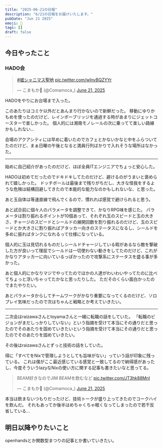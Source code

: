 ```yaml
---
title: "2025-06-21の日報"
description: "6/21の日報をお届けいたします。"
pubDate: "Jun 21 2025"
emoji: 🦊
tags: []
draft: false
---
```


## 今日やったこと

### HADO会

<blockquote class="twitter-tweet"><p lang="qme" dir="ltr"><a href="https://twitter.com/hashtag/%E5%98%98%E3%82%B7%E3%83%A3%E3%83%8B%E3%83%9E%E3%82%B9%E8%81%96%E5%9C%B0?src=hash&amp;ref_src=twsrc%5Etfw">#嘘シャニマス聖地</a> <a href="https://t.co/wInvBQZYYr">pic.twitter.com/wInvBQZYYr</a></p>&mdash; こまもか🦊 (@Comamoca_) <a href="https://twitter.com/Comamoca_/status/1936308537363415096?ref_src=twsrc%5Etfw">June 21, 2025</a></blockquote> <script async src="https://platform.twitter.com/widgets.js" charset="utf-8"></script>

HADOをやりにお台場まで入った。

このあたりはコミケ以外だとあんまり行かないので新鮮だった。
移動にゆりかもめを使ったのだけど、レインボーブリッジを通過する時があまりにジェットコースターで楽しかった。
個人的には湘南モノレールの次に乗ってて楽しい路線かもしれない...

会場のアクアシティには早めに着いたのでカフェとかないかなと中をふらついてたのだけど、まぁ日曜の午後となると満員行列ばかりで入れそうな場所はなかった。

---

始めに自己紹介があったのだけど、ほぼ全員ITエンジニアでちょっと安心した。

HADOは初めてだったのでドキドキしてたのだけど、避けるのがうまいと褒められて嬉しかった。
ドッチボールは最後まで残りがちだし、大きな怪我をするような危険は結構回避してきたので本能的な能力なのかもしれないな、と思った。

あと玉自体は等速直線で飛んでくるので、慣れれば感覚で避けられると思う。

あと試合前に個々人のパラメータを調整できて、かなりRPG味を感じた。
パラメータは割り振れるポイントが10個あって、それぞれ玉のスピードと玉の大きさ、チャージのスピードとシールドの展開回数を割り振れるのだけど、玉のスピードとか大きさに割り振ればアタッカー向きのステータスになるし、シールドを多めに振ればタンクになれるって仕様になっている。

個人的に玉は見切れるものだしシールドチャージしている暇があるなら敵を撃破した方が良いって理屈でシールドは一切使わない動きをしてたのだけど、これがかなりアタッカーに向いているっぽかったので攻撃系にステータスを盛る事が多かった。

あと個人的にかなりマジでやってたのでほかの人達がわいわいやってたのに比べてちょっと浮いちゃってたかなと思ったりした。
ただそのくらい面白かったのでまたやりたい。

あとパラメータからしてチームワークがかなり重要になってくるのだけど、ソロプレイ気味だったので次はちゃんと戦略とか考えていきたい。

---

二次会はraizawaさんとtoyamaさんと一緒に転職の話をしていた。
「転職のビジョンがまだしっかりしていない」という指摘を受けて本当にその通りだと思ったのでそのあたりを固めていきたいという指摘を受けて本当にその通りだと思ったのでそのあたりを固めていきたい。

その後はraizawaさんとずっと技術の話をしていた。

得に「すべてをNixで管理しようとしても旨味がない」っていう話が印象に残っている。
これは僕がここ最近感じている感覚と一致してるので納得感があったし、今度そういうlazyなNixの使い方に関する記事も書きたいなと思ってる。

<blockquote class="twitter-tweet"><p lang="ja" dir="ltr">BEAM好きなのでJIM BEAMを飲むなど <a href="https://t.co/JT3hk88MnI">pic.twitter.com/JT3hk88MnI</a></p>&mdash; こまもか🦊 (@Comamoca_) <a href="https://twitter.com/Comamoca_/status/1936429902158602243?ref_src=twsrc%5Etfw">June 21, 2025</a></blockquote> <script async src="https://platform.twitter.com/widgets.js" charset="utf-8"></script>

本当は飲まないつもりだったけど、技術トークが盛り上ってきたのでコークハイを飲んだ。
それもあってか後半はめちゃくちゃ眠くなってしまったので若干反省している...

## 明日以降やりたいこと

openhandsとか関数型まつりの記事とか書いていきたい。
